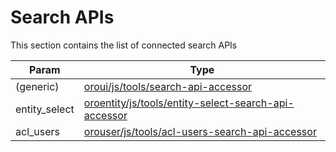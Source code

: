 <a id="bundle-docs-platform-form-bundle-search-apis"></a>

# Search APIs

This section contains the list of connected search APIs

| Param         | Type                                                                                                                                                                                                          |
|---------------|---------------------------------------------------------------------------------------------------------------------------------------------------------------------------------------------------------------|
| (generic)     | [oroui/js/tools/search-api-accessor](../UIBundle/client-side/api-accessor.md#bundle-docs-platform-ui-bundle-apiaccessor)                                                                                      |
| entity_select | [oroentity/js/tools/entity-select-search-api-accessor](../EntityBundle/entity-select-search-api-accessor.md#bundle-docs-platform-entity-bundle-search-api-processor)                                          |
| acl_users     | <a href="https://github.com/oroinc/platform/tree/6.1/src/Oro/Bundle/UserBundle/Resources/doc/client-side/acl-users-search-api-accessor.md" target="_blank">orouser/js/tools/acl-users-search-api-accessor</a> |
<!-- Frontend -->
